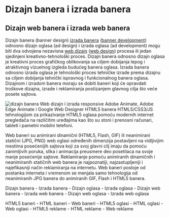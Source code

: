 <h1>Dizajn banera i izrada banera</h1>
<h2>Dizajn web banera i izrada web banera</h2>
<p>Dizajn banera (banner design) <a href="http://www.marjantrajkovski.com/html5-baneri.html" title="izrada banera" target="_blank">izrada banera</a> (<a href="http://www.marjantrajkovski.com/html5-banners.html" title="banner development" target="_blank">banner development</a>) odnosno dizajn oglasa (ad design) i izrada oglasa (ad development) mogu biti dva odvojena nezavisna <a href="http://www.marjantrajkovski.com" title="web dizajn" target="_blank">web dizajn</a> (<a href="http://www.marjantrajkovski.com/en.html" title="web design" target="_blank">web design</a>) procesa ili jedan sjedinjeni kreativno-tehnološki proces. Dizajn banera odnosno dizajn oglasa je kreativni proces grafičkog oblikovanja sa ciljem dobijanja lepog i atraktivnog vizuelnog izgleda budućeg banera oglasa. Izrada banera odnosno izrada oglasa je tehnološki proces tehničke izrade prema dizajnu sa ciljem dobijanja tehnički ispravnog i funkcionalnog banera oglasa. Dizajnom i izradom banera moraju se dobiti baneri koji će opravdati troškove dizajna, izrade i reklamiranja postizanjem glavnog cilja što veće posete sajtova.</p>
<img src="http://www.marjantrajkovski.com/img/html5-baneri.png" title="dizajn banera">
Web dizajn i izrada responsive Adobe Animate, Adobe Edge Animate i Google Web Designer HTML5 banera HTML5/CSS3/JS tehnologijom za prikazivanje HTML5 oglasa pomoću modernih internet pregledača na različitim uređajima kao što su stoni i prenosni računari, tableti i pametni mobilni telefoni.
<p>Web baneri su animirani dinamični (HTML5, Flash, GIF) ili neanimirani statični (JPG, PNG) web oglasi određenih dimenzija postavljeni na vidljivijim mestima posećenijih sajtova koji za svoj glavni cilj imaju da pomoću zanimljivih poruka, slika i animacija preusmere deo posetilaca na svoje manje posećenije sajtove. Reklamiranje pomoću animiranih dinamičnih i neanimiranih statičnih web banera je najpoznatiji, najzastupljeniji i najefikasniji način reklamiranja na internetu. Web baneri postoje od postanka interneta i vremenom se menjala samo tehnologija od neanimiranih JPG banera do animiranih GIF, Flash i HTML5 banera.</p>
<p>Dizajn banera - Izrada banera - Dizajn oglasa - Izrada oglasa - Dizajn web banera - Izrada web banera - Dizajn web oglasa - Izrada web oglasa</p>
<p>HTML5 baneri - HTML baneri - Web baneri - HTML5 oglasi - HTML oglasi - Web oglasi - HTML5 reklame - HTML reklame - Web reklame</p>
